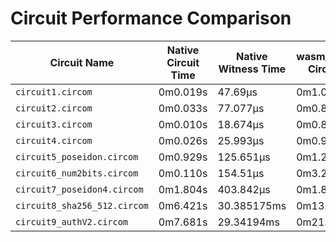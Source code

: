 # Circuit Performance Comparison

| Circuit Name                 | Native Circuit Time | Native Witness Time | wasm_nodejs.txt Circuit Time | wasm_nodejs.txt Witness Time |
|------------------------------|---------------------|---------------------|------------------------------|------------------------------|
| `circuit1.circom`            | 0m0.019s            | 47.69µs             | 0m1.034s                     | 0.058ms                      |
| `circuit2.circom`            | 0m0.033s            | 77.077µs            | 0m0.881s                     | 0.08ms                       |
| `circuit3.circom`            | 0m0.010s            | 18.674µs            | 0m0.828s                     | 0.046ms                      |
| `circuit4.circom`            | 0m0.026s            | 25.993µs            | 0m0.905s                     | 0.061ms                      |
| `circuit5_poseidon.circom`   | 0m0.929s            | 125.651µs           | 0m1.281s                     | 0.483ms                      |
| `circuit6_num2bits.circom`   | 0m0.110s            | 154.51µs            | 0m3.219s                     | 4.121ms                      |
| `circuit7_poseidon4.circom`  | 0m1.804s            | 403.842µs           | 0m1.837s                     | 1.868ms                      |
| `circuit8_sha256_512.circom` | 0m6.421s            | 30.385175ms         | 0m13.497s                    | 112.413ms                    |
| `circuit9_authV2.circom`     | 0m7.681s            | 29.34194ms          | 0m21.967s                    | 68.451ms                     |
